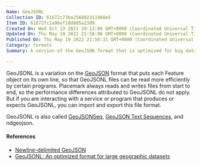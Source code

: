 ```yaml
---
Name: GeoJSONL
Collection ID: 61672c73ba256802311968e5
Item ID: 61672fc2a96ef10d805a23d9
Created On: Wed Oct 13 2021 19:13:06 GMT+0000 (Coordinated Universal Time)
Updated On: Thu May 19 2022 21:58:06 GMT+0000 (Coordinated Universal Time)
Published On: Thu May 19 2022 21:58:31 GMT+0000 (Coordinated Universal Time)
Category: formats
Summary: A version of the GeoJSON format that is optimized for big datasets.

---
```


GeoJSONL is a variation on the [GeoJSON](/documentation/geojson) format that puts each Feature object on its own line, so that GeoJSONL files can be read more efficiently by certain programs. Placemark always reads and writes files from start to end, so the performance differences attributed to GeoJSONL do not apply. But if you are interacting with a service or program that produces or expects GeoJSONL, you can import and export this file format.

GeoJSONL is also called [GeoJSONSeq](https://gdal.org/drivers/vector/geojsonseq.html), [GeoJSON Text Sequences](https://github.com/geojson/geojson-text-sequences), and ndgeojson.

#### References

* [Newline-delimited GeoJSON](https://stevage.github.io/ndgeojson/)
* [GeoJSONL: An optimized format for large geographic datasets](https://www.interline.io/blog/geojsonl-extracts/)

